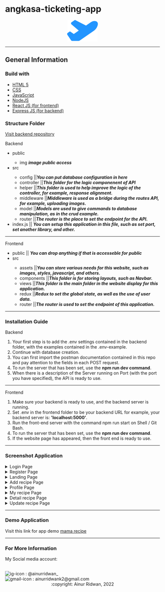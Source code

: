 
# angkasa-ticketing-app
<div align="center"><img src="https://github.com/ainurcoding/angkasa-ticketing-app/blob/master/src/assets/logo.svg" alt='logo ankasa'/></div>

<hr/>

## General Information
### Build with
<ul>
  <li><a href='https://html5.org/'>HTML 5</a></li>
  <li><a href='https://www.w3.org/Style/CSS/Overview.en.html'>CSS</a></li>
  <li><a href='https://www.javascript.com/'>JavaScript</a></li>
  <li><a href='https://nodejs.org/en/'>NodeJS</a></li>
  <li><a href='https://reactjs.org/'>React JS (for frontend)</a></li>
  <li><a href='https://expressjs.com/'>Express JS (for backend)</a></li>
</ul>

### Structure Folder 

<a href="https://github.com/ainurcoding/angkasa-ticketing-api">Visit backend repository</a>
<p>Backend</p>
<ul>
  <li>public</li>
  <ul>
    <li>img <span><b><i>image public access</i></b></span></li>
  </ul>
  <li>src</li>
  <ul>
    <li>config ||<span><b><i>You can put database configuration in here</i></b></span></li>
    <li>controller ||<span><b><i>This folder for the logic componenent of API</i></b></span></li>
    <li>helper ||<span><b><i>This folder is used to help improve the logic of the controller, for example, response alignment.</i></b></span></li>
    <li>middleware ||<span><b><i>Middleware is used as a bridge during the routes API, for example, uploading images.</i></b></span></li>
    <li>model ||<span><b><i>Models are used to give commands to database manipulation, as in the crud example.</i></b></span></li>
    <li>router ||<span><b><i>The router is the place to set the endpoint for the API.</i></b></span></li>
  </ul>
  <li>index.js || <span><b><i>You can setup this application in this file, such as set port, set another library, and other.</i></b></span></li>
</ul>
<hr/>
<p>Frontend</p>
<ul>
  <li>public || <span><b><i>You can drop anything if that is accesseble for public</i></b></span></li>
  <li>src</li>
  <ul>
    <li>assets ||<span><b><i>You can store various needs for this website, such as images, styles, javascript, and others.</i></b></span></li>
    <li>components ||<span><b><i>This folder is for storing layouts, such as Navbar.</i></b></span></li>
    <li>views ||<span><b><i>This folder is the main folder in the website display for this application.</i></b></span></li>
    <li>redux ||<span><b><i>Redux to set the global state, as well as the use of user data.</i></b></span></li>
    <li>router ||<span><b><i>The router is used to set the endpoint of this application.</i></b></span></li>
  </ul>
</ul>
<hr/>

### Installation Guide
<p>Backend</p>
<ol type="1">
  <li>Your first step is to add the .env settings contained in the backend folder, with the examples contained in the .env-example.</li>
  <li>Continue with database creation.</li>
  <li>You can first import the postman documentation contained in this repo and pay attention to the fields in each POST request.
</li>
  <li>To run the server that has been set, use the <b>npm run dev command</b>.</li>
  <li>When there is a description of the Server running on Port (with the port you have specified), the API is ready to use.</li>
</ol>
<hr />
<p>Frontend</p>
<ol type="1">
  <li>Make sure your backend is ready to use, and the backend server is running.</li>
  <li>Set .env in the frontend folder to be your backend URL for example, your backend server is: <b>'localhost:5000'</b>.</li>
  <li>Run the front-end server with the command npm run start on Shell / Git Bash.</li>
  <li>To run the server that has been set, use the <b>npm run dev command</b>.</li>
  <li>If the website page has appeared, then the front end is ready to use.</li>
</ol>
<hr />

### Screenshot Application
<details>
  <summary>
    Login Page
  </summary>
<img src="ss/login_page.png" alt="login Page" />
</details>
<details>
  <summary>
    Register Page
  </summary>
<img src="ss/register_page.png" alt="login Page" />
</details>
<details>
  <summary>
    Landing Page
  </summary>
<img src="ss/landing_page.png" alt="login Page" />
</details>
<details>
  <summary>
    Add recipe Page
  </summary>
<img src="ss/add recipe_page.png" alt="login Page" />
</details>
<details>
  <summary>
    Profile Page
  </summary>
<img src="ss/profile_page.png" alt="login Page" />
</details>
<details>
  <summary>
    My recipe Page
  </summary>
<img src="ss/my recipe_page.png" alt="login Page" />
</details>
<details>
  <summary>
    Detail recipe Page
  </summary>
<img src="ss/detail recipe_page.png" alt="login Page" />
</details>
<details>
  <summary>
    Update recipe Page
  </summary>
<img src="ss/update_page.png" alt="login Page" />
</details>
<hr />

### Demo Application
<p>Visit this link for app demo <a href='https://mama-recipe-kappa.vercel.app/'>mama recipe</a></p>
<hr />

### For More Information
<p>My Social media account:</p> <br />
<div>
<img height="25" width="25" src='https://camo.githubusercontent.com/c9dacf0f25a1489fdbc6c0d2b41cda58b77fa210a13a886d6f99e027adfbd358/68747470733a2f2f6564656e742e6769746875622e696f2f537570657254696e7949636f6e732f696d616765732f7376672f696e7374616772616d2e737667' alt='ig-icon'></img><span> : @ainurridwan_</span>
</div>

<div>
<img height="25" width="25" src='https://camo.githubusercontent.com/4a3dd8d10a27c272fd04b2ce8ed1a130606f95ea6a76b5e19ce8b642faa18c27/68747470733a2f2f6564656e742e6769746875622e696f2f537570657254696e7949636f6e732f696d616765732f7376672f676d61696c2e737667' alt='gmail-icon'></img><span> : ainurridwank2@gmail.com</span>
</div>

<div align='center'>
:copyright: Ainur Ridwan, 2022
</div>


